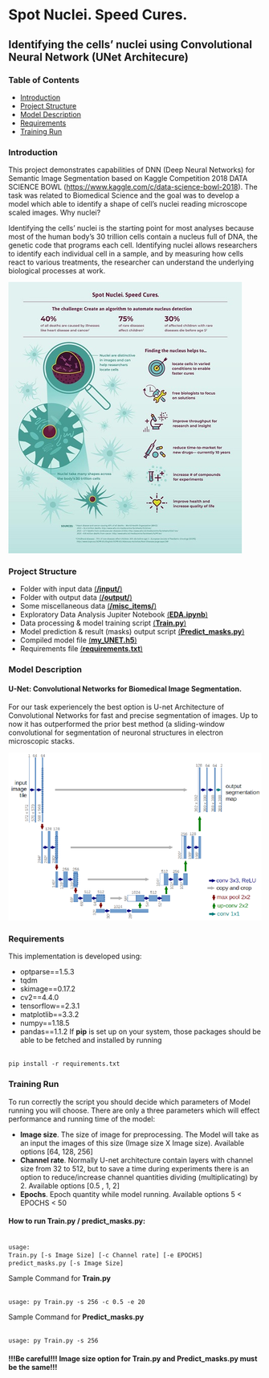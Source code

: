 # Spot Nuclei. Speed Cures.
## Identifying the cells’ nuclei using Convolutional Neural Network (UNet Architecure)
### Table of Contents
* [Introduction](#Introduction)
* [Project Structure](#Project-Structure)
* [Model Description](#Model-Description)
* [Requirements](#Requirements)
* [Training Run](#Training-Run)


### Introduction
This project demonstrates capabilities of DNN (Deep Neural Networks) for Semantic Image Segmentation based on Kaggle Competition 2018 DATA SCIENCE BOWL (https://www.kaggle.com/c/data-science-bowl-2018). The task was related to Biomedical Science and the goal was to develop a model which able to identify a shape of cell’s nuclei reading microscope scaled images.
Why nuclei?


Identifying the cells’ nuclei is the starting point for most analyses because most of the human body’s 30 trillion cells contain a nucleus full of DNA, the genetic code that programs each cell. Identifying nuclei allows researchers to identify each individual cell in a sample, and by measuring how cells react to various treatments, the researcher can understand the underlying biological processes at work.

![Spot Nuclei. Speed Cures.](https://github.com/Kochurovskyi/Deep_Neural_Network_Projects/blob/main/UNet(semantic%20segmentation)/misc_items/dsb.jpg)

### Project Structure
* Folder with input data [(**/input/**)](https://github.com/Kochurovskyi/Deep_Neural_Network_Projects/tree/main/UNet(semantic%20segmentation)/input)
* Folder with output data [(**/output/**)](https://github.com/Kochurovskyi/Deep_Neural_Network_Projects/tree/main/UNet(semantic%20segmentation)/output)
* Some miscellaneous data  [(**/misc_items/**)](https://github.com/Kochurovskyi/Deep_Neural_Network_Projects/tree/main/UNet(semantic%20segmentation)/misc_items)
* Exploratory Data Analysis Jupiter Notebook [(**EDA.ipynb**)](https://github.com/Kochurovskyi/Deep_Neural_Network_Projects/tree/main/UNet(semantic%20segmentation)/EDA.ipynb)
* Data processing & model training script [(**Train.py**)](https://github.com/Kochurovskyi/Deep_Neural_Network_Projects/blob/main/UNet(semantic%20segmentation)/Train.py)
* Model prediction & result (masks) output script [(**Predict_masks.py**)](https://github.com/Kochurovskyi/Deep_Neural_Network_Projects/blob/main/UNet(semantic%20segmentation)/Predict_masks.py)
* Compiled model file [(**my_UNET.h5**)](https://github.com/Kochurovskyi/Deep_Neural_Network_Projects/blob/main/UNet(semantic%20segmentation)/my_UNET.h5)
* Requirements file [(**requirements.txt**)](https://github.com/Kochurovskyi/Deep_Neural_Network_Projects/blob/main/UNet(semantic%20segmentation)/requirements.txt)



### Model Description
#### U-Net: Convolutional Networks for Biomedical Image Segmentation.
For our task experiencely the best option is U-net Architecture of Convolutional Networks for fast and precise segmentation of images. Up to now it has outperformed the prior best method (a sliding-window convolutional for segmentation of neuronal structures in electron microscopic stacks.

![UNet Arhc](https://github.com/Kochurovskyi/Deep_Neural_Network_Projects/blob/main/UNet(semantic%20segmentation)/misc_items/u-net-architecture.png)

### Requirements 
This implementation is developed using:
* optparse==1.5.3
* tqdm 
* skimage==0.17.2
* cv2==4.4.0
* tensorflow==2.3.1
* matplotlib==3.3.2
* numpy==1.18.5
* pandas==1.1.2
If **pip** is set up on your system, those packages should be able to be fetched and installed by running

<pre><code>
pip install -r requirements.txt
</code></pre>

### Training Run
To run correctly the script you should decide which parameters of Model running you will choose. There are only a three parameters which will effect performance and running time of the model:
* **Image size**. The size of image for preprocessing. The Model will take as an input the images of this size (Image size X Image size). Available options [64, 128, 256]
* **Channel rate**. Normally U-net architecture contain layers with channel size from 32 to 512, but to save a time during experiments there is an option to reduce/increase channel quantities dividing (multiplicating) by 2. Available options   [0.5 , 1, 2]
* **Epochs**. Epoch quantity while model running.  Available options   5 < EPOCHS < 50
#### How to run Train.py / predict_masks.py:
<pre><code>
usage:  
Train.py [-s Image Size] [-c Channel rate] [-e EPOCHS]
predict_masks.py [-s Image Size]
</code></pre>
Sample Command for **Train.py**
<pre><code>
usage: py Train.py -s 256 -c 0.5 -e 20
</code></pre>
Sample Command for **Predict_masks.py**
<pre><code>
usage: py Train.py -s 256 
</code></pre>

#### **!!!Be careful!!! Image size option for Train.py and Predict_masks.py must be the same!!!**



